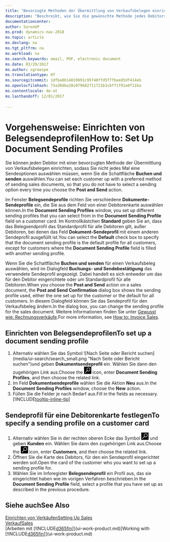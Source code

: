 ```yaml
---
title: "Bevorzugte Methoden der Übermittlung von Verkaufsbelegen einrichten"
description: "Beschreibt, wie Sie die gewünschte Methode jedes Debitors der Übermittlung von Verkaufsbelegen eingerichtet, z Buchen, PDF-Dateien, elektronischer Beleg, usw."
documentationcenter: 
author: SorenGP
ms.prod: dynamics-nav-2018
ms.topic: article
ms.devlang: na
ms.tgt_pltfrm: na
ms.workload: na
ms.search.keywords: email, PDF, electronic document
ms.date: 03/29/2017
ms.author: sgroespe
ms.translationtype: HT
ms.sourcegitcommit: 1dfba8b14019991c95f40ffd5f7fbaed5df414eb
ms.openlocfilehash: 73a30dba28c079682711721b3cbff1f91e0f11ba
ms.contentlocale: de-at
ms.lasthandoff: 12/01/2017

---
```

# <a name="how-to-set-up-document-sending-profiles"></a><span data-ttu-id="b9419-103">Vorgehensweise: Einrichten von Belegsendeprofilen</span><span class="sxs-lookup"><span data-stu-id="b9419-103">How to: Set Up Document Sending Profiles</span></span>
<span data-ttu-id="b9419-104">Sie können jeden Debitor mit einer bevorzugten Methode der Übermittlung von Verkaufsbelegen einrichten, sodass Sie nicht jedes Mal eine Sendeoptionen auswählen müssen, wenn Sie die Schaltfläche **Buchen und senden** auswählen.</span><span class="sxs-lookup"><span data-stu-id="b9419-104">You can set each customer up with a preferred method of sending sales documents, so that you do not have to select a sending option every time you choose the **Post and Send** action.</span></span>

<span data-ttu-id="b9419-105">Im Fenster **Belegsendeprofile** richten Sie verschiedene **Dokumente-Sendeprofile** ein, die Sie aus dem Feld von einer Debitorenkarte auswählen können.</span><span class="sxs-lookup"><span data-stu-id="b9419-105">In the **Document Sending Profiles** window, you set up different sending profiles that you can select from in the **Document Sending Profile** field on a customer card.</span></span> <span data-ttu-id="b9419-106">Im Kontrollkästchen **Standard** geben Sie an, dass das Belegsendprofil das Standardprofil für alle Debitoren gilt, außer Debitoren, bei denen das Feld **Dokument-Sendeprofil** mit einem anderen Sendeprofil ausgefüllt ist.</span><span class="sxs-lookup"><span data-stu-id="b9419-106">You can select the **Default** check box to specify that the document sending profile is the default profile for all customers, except for customers where the **Document Sending Profile** field is filled with another sending profile.</span></span>

<span data-ttu-id="b9419-107">Wenn Sie die Schaltfläche **Buchen und senden** für einen Verkaufsbeleg auswählen, wird im Dialogfeld **Buchungs- und Sendebestätigung** das verwendete Sendeprofil angezeigt. Dabei handelt es sich entweder um das für den Debitor eingerichtete oder um Standardprofil für alle Debitoren.</span><span class="sxs-lookup"><span data-stu-id="b9419-107">When you choose the **Post and Send** action on a sales document, the **Post and Send Confirmation** dialog box shows the sending profile used, either the one set up for the customer or the default for all customers.</span></span> <span data-ttu-id="b9419-108">In diesem Dialogfeld können Sie das Sendeprofil für den Verkaufsbeleg ändern.</span><span class="sxs-lookup"><span data-stu-id="b9419-108">In the dialog box, you can change the sending profile for the sales document.</span></span> <span data-ttu-id="b9419-109">Weitere Informationen finden Sie unter [Gewusst wie: Rechnungsverkäufe](sales-how-invoice-sales.md).</span><span class="sxs-lookup"><span data-stu-id="b9419-109">For more information, see [How to: Invoice Sales](sales-how-invoice-sales.md).</span></span>

## <a name="to-set-up-a-document-sending-profile"></a><span data-ttu-id="b9419-110">Einrichten von Belegsendeprofilen</span><span class="sxs-lookup"><span data-stu-id="b9419-110">To set up a document sending profile</span></span>
1. <span data-ttu-id="b9419-111">Alternativ wählen Sie das Symbol ![Nach Seite oder Bericht suchen] (media/ui-search/search_small.png "Nach Seite oder Bericht suchen")und geben **Dokumentsendeprofil** ein. Wählen Sie dann den zugehörigen Link aus.</span><span class="sxs-lookup"><span data-stu-id="b9419-111">Choose the ![Search for Page or Report](media/ui-search/search_small.png "Search for Page or Report icon") icon, enter **Document Sending Profiles**, and then choose the related link.</span></span>
2. <span data-ttu-id="b9419-112">Im Feld **Dokumentsendeprofile** wählen Sie die Aktion **Neu** aus.</span><span class="sxs-lookup"><span data-stu-id="b9419-112">In the **Document Sending Profiles** window, choose the **New** action.</span></span>
3. <span data-ttu-id="b9419-113">Füllen Sie die Felder je nach Bedarf aus.</span><span class="sxs-lookup"><span data-stu-id="b9419-113">Fill in the fields as necessary.</span></span> [!INCLUDE[tooltip-inline-tip](includes/tooltip-inline-tip_md.md)]

## <a name="to-specify-a-sending-profile-on-a-customer-card"></a><span data-ttu-id="b9419-114">Sendeprofil für eine Debitorenkarte festlegen</span><span class="sxs-lookup"><span data-stu-id="b9419-114">To specify a sending profile on a customer card</span></span>
1. <span data-ttu-id="b9419-115">Alternativ wählen Sie in der rechten oberen Ecke das Symbol ![Nach Seite oder Bericht suchen](media/ui-search/search_small.png "Nach Seite oder Bericht suchen") und geben **Kunden** ein. Wählen Sie dann den zugehörigen Link aus.</span><span class="sxs-lookup"><span data-stu-id="b9419-115">Choose the ![Search for Page or Report](media/ui-search/search_small.png "Search for Page or Report icon") icon, enter **Customers**, and then choose the related link.</span></span>
2. <span data-ttu-id="b9419-116">Öffnen Sie die Karte des Debitors, für den ein Sendeprofil eingerichtet werden soll.</span><span class="sxs-lookup"><span data-stu-id="b9419-116">Open the card of the customer who you want to set up a sending profile for.</span></span>
3. <span data-ttu-id="b9419-117">Wählen Sie im Inforegister **Belegsendeprofil** ein Profil aus, das sie eingerichtet haben wie im vorigen Verfahren beschrieben.</span><span class="sxs-lookup"><span data-stu-id="b9419-117">In the **Document Sending Profile** field, select a profile that you have set up as described in the previous procedure.</span></span>

## <a name="see-also"></a><span data-ttu-id="b9419-118">Siehe auch</span><span class="sxs-lookup"><span data-stu-id="b9419-118">See Also</span></span>
[<span data-ttu-id="b9419-119">Einrichten von Verkäufen</span><span class="sxs-lookup"><span data-stu-id="b9419-119">Setting Up Sales</span></span>](sales-setup-sales.md)  
[<span data-ttu-id="b9419-120">Verkauf</span><span class="sxs-lookup"><span data-stu-id="b9419-120">Sales</span></span>](sales-manage-sales.md)  
<span data-ttu-id="b9419-121">[Arbeiten mit [!INCLUDE[d365fin](includes/d365fin_md.md)]](ui-work-product.md)</span><span class="sxs-lookup"><span data-stu-id="b9419-121">[Working with [!INCLUDE[d365fin](includes/d365fin_md.md)]](ui-work-product.md)</span></span>

